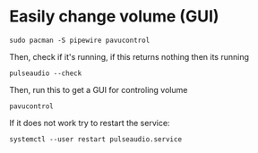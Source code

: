 # Easily change volume (GUI)
```
sudo pacman -S pipewire pavucontrol
```
Then, check if it's running, if this returns nothing then its running
```
pulseaudio --check
```
Then, run this to get a GUI for controling volume
```
pavucontrol
```
If it does not work try to restart the service:
```
systemctl --user restart pulseaudio.service
```
